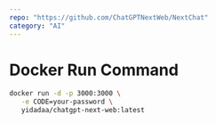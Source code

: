 ```yaml
---
repo: "https://github.com/ChatGPTNextWeb/NextChat"
category: "AI"
---
```


# Docker Run Command

```bash
docker run -d -p 3000:3000 \
   -e CODE=your-password \
   yidadaa/chatgpt-next-web:latest
```
